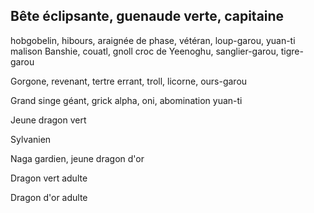 ## Bête éclipsante, guenaude verte, capitaine

hobgobelin, hibours, araignée de phase,
vétéran, loup-garou, yuan-ti malison
Banshie, couatl, gnoll croc de Yeenoghu,
sanglier-garou, tigre-garou

Gorgone, revenant, tertre errant, troll,
licorne, ours-garou

Grand singe géant, grick alpha, oni,
abomination yuan-ti

Jeune dragon vert

Sylvanien

Naga gardien, jeune dragon d'or

Dragon vert adulte

Dragon d'or adulte
